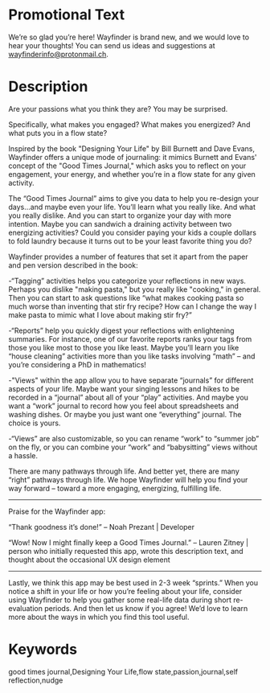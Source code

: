 # Promotional Text

We’re so glad you’re here! Wayfinder is brand new, and we would love to hear your thoughts! You can send us ideas and suggestions at wayfinderinfo@protonmail.ch.

# Description

Are your passions what you think they are? You may be surprised. 

Specifically, what makes you engaged? What makes you energized? And what puts you in a flow state? 

Inspired by the book "Designing Your Life" by Bill Burnett and Dave Evans, Wayfinder offers a unique mode of journaling: it mimics Burnett and Evans' concept of the "Good Times Journal," which asks you to reflect on your engagement, your energy, and whether you’re in a flow state for any given activity. 

The “Good Times Journal” aims to give you data to help you re-design your days…and maybe even your life. You’ll learn what you really like. And what you really dislike. And you can start to organize your day with more intention. Maybe you can sandwich a draining activity between two energizing activities? Could you consider paying your kids a couple dollars to fold laundry because it turns out to be your least favorite thing you do?

Wayfinder provides a number of features that set it apart from the paper and pen version described in the book:

-“Tagging” activities helps you categorize your reflections in new ways. Perhaps you dislike "making pasta," but you really like "cooking," in general. Then you can start to ask questions like “what makes cooking pasta so much worse than inventing that stir fry recipe? How can I change the way I make pasta to mimic what I love about making stir fry?”

-“Reports” help you quickly digest your reflections with enlightening summaries. For instance, one of our favorite reports ranks your tags from those you like most to those you like least. Maybe you’ll learn you like “house cleaning” activities more than you like tasks involving “math” – and you’re considering a PhD in mathematics! 

-"Views" within the app allow you to have separate “journals” for different aspects of your life. Maybe want your singing lessons and hikes to be recorded in a “journal” about all of your “play” activities. And maybe you want a “work” journal to record how you feel about spreadsheets and washing dishes. Or maybe you just want one “everything” journal. The choice is yours. 

-“Views” are also customizable, so you can rename “work” to “summer job” on the fly, or you can combine your “work” and “babysitting” views without a hassle. 

There are many pathways through life. And better yet, there are many “right” pathways through life. We hope Wayfinder will help you find your way forward – toward a more engaging, energizing, fulfilling life. 

---

Praise for the Wayfinder app:

“Thank goodness it’s done!” – Noah Prezant | Developer 

“Wow! Now I might finally keep a Good Times Journal.” – Lauren Zitney | person who initially requested this app, wrote this description text, and thought about the occasional UX design element 

---

Lastly, we think this app may be best used in 2-3 week “sprints.” When you notice a shift in your life or how you’re feeling about your life, consider using Wayfinder to help you gather some real-life data during short re-evaluation periods. And then let us know if you agree! We’d love to learn more about the ways in which you find this tool useful.  

# Keywords

good times journal,Designing Your Life,flow state,passion,journal,self reflection,nudge
